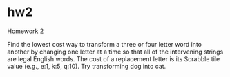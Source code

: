 # hw2
Homework 2

Find the lowest cost way to transform a three or four letter word into another by changing one letter at a time so that all of the intervening strings are legal English words.  The cost of a replacement letter is its Scrabble tile value (e.g., e:1, k:5, q:10).  Try transforming dog into cat.
